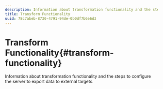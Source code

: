 ```yaml
---
description: Information about transformation functionality and the steps to configure the server to export data to external targets.
title: Transform Functionality
uuid: 78c7abeb-8730-4791-94de-0b0df7b6e6d3
---
```


# Transform Functionality{#transform-functionality}

Information about transformation functionality and the steps to configure the server to export data to external targets.

